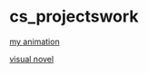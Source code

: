 # cs_projectswork

[my animation](https://hileela.github.io/cs_projectswork/hello/hello_p5.html)

[visual novel](https://hileela.github.io/cs_projectswork/visual_novel_template-main/)
